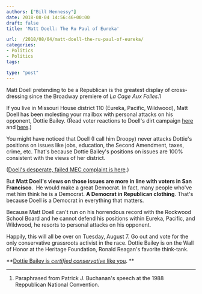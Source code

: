 ```yaml
---
authors: ["Bill Hennessy"]
date: 2018-08-04 14:56:46+00:00
draft: false
title: 'Matt Doell: The Ru Paul of Eureka'

url:  /2018/08/04/matt-doell-the-ru-paul-of-eureka/
categories:
- Politics
- Politics
tags:

type: "post"
---
```





Matt Doell pretending to be a Republican is the greatest display of cross-dressing since the Broadway premiere of _La Cage Aux Folles_.1







If you live in Missouri House district 110 (Eureka, Pacific, Wildwood), Matt Doell has been molesting your mailbox with personal attacks on his opponent, Dottie Bailey. (Read voter reactions to Doell's dirt campaign [here](https://www.hennessysview.com/2018/08/02/droopy-matt-doell-gets-dirty/) and [here](https://www.hennessysview.com/2018/08/02/doells-soul-roes-latest-victim/).)







You might have noticed that Doell (I call him Droopy) never attacks Dottie's positions on issues like jobs, education, the Second Amendment, taxes, crime, etc. That's because Dottie Bailey's positions on issues are 100% consistent with the views of her district.







([Doell's desperate, failed MEC complaint is here](https://www.hennessysview.com/2018/08/02/doell-slammed-by-ethics-commission-for-phony-complaint/).)







But **Matt Doell's views on those issues are more in line with voters in San Francisco**.  He would make a great Democrat. In fact, many people who've met him think he is a Democrat. **A Democrat in Republican clothing**. That's because Doell is a Democrat in everything that matters.







Because Matt Doell can't run on his horrendous record with the Rockwood School Board and he cannot defend his positions within Eureka, Pacific, and Wildwood, he resorts to personal attacks on his opponent.







Happily, this will all be over on Tuesday, August 7. Go out and vote for the only conservative grassroots activist in the race. Dottie Bailey is on the Wall of Honor at the Heritage Foundation, Ronald Reagan's favorite think-tank.







**[Dottie Bailey is _certified conservative_ like you](https://dottiebailey.com). **







* * *







1. Paraphrased from Patrick J. Buchanan's speech at the 1988 Reppublican National Convention.



